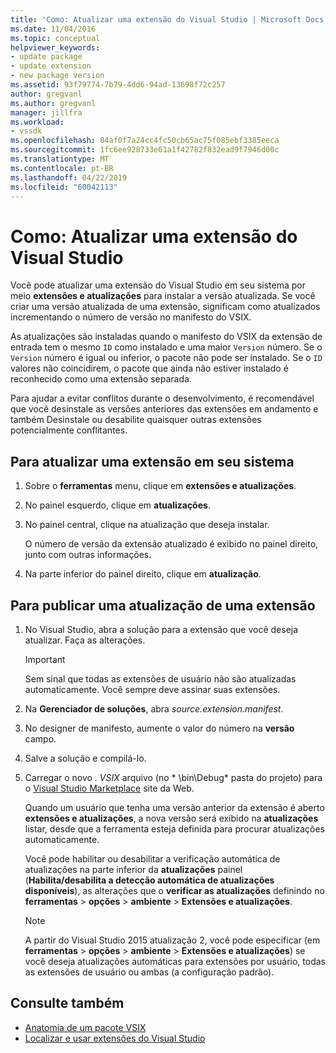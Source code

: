 ```yaml
---
title: 'Como: Atualizar uma extensão do Visual Studio | Microsoft Docs'
ms.date: 11/04/2016
ms.topic: conceptual
helpviewer_keywords:
- update package
- update extension
- new package version
ms.assetid: 93f79774-7b79-4dd6-94ad-13698f72c257
author: gregvanl
ms.author: gregvanl
manager: jillfra
ms.workload:
- vssdk
ms.openlocfilehash: 04af0f7a24cc4fc50cb65ac75f085ebf3385eeca
ms.sourcegitcommit: 1fc6ee928733e61a1f42782f832ead9f7946d00c
ms.translationtype: MT
ms.contentlocale: pt-BR
ms.lasthandoff: 04/22/2019
ms.locfileid: "60042113"
---
```

# <a name="how-to-update-a-visual-studio-extension"></a>Como: Atualizar uma extensão do Visual Studio
Você pode atualizar uma extensão do Visual Studio em seu sistema por meio **extensões e atualizações** para instalar a versão atualizada. Se você criar uma versão atualizada de uma extensão, significam como atualizados incrementando o número de versão no manifesto do VSIX.

 As atualizações são instaladas quando o manifesto do VSIX da extensão de entrada tem o mesmo `ID` como instalado e uma maior `Version` número. Se o `Version` número é igual ou inferior, o pacote não pode ser instalado. Se o `ID` valores não coincidirem, o pacote que ainda não estiver instalado é reconhecido como uma extensão separada.

 Para ajudar a evitar conflitos durante o desenvolvimento, é recomendável que você desinstale as versões anteriores das extensões em andamento e também Desinstale ou desabilite quaisquer outras extensões potencialmente conflitantes.

## <a name="to-update-an-extension-on-your-system"></a>Para atualizar uma extensão em seu sistema

1. Sobre o **ferramentas** menu, clique em **extensões e atualizações**.

2. No painel esquerdo, clique em **atualizações**.

3. No painel central, clique na atualização que deseja instalar.

     O número de versão da extensão atualizado é exibido no painel direito, junto com outras informações.

4. Na parte inferior do painel direito, clique em **atualização**.

## <a name="to-publish-an-update-of-an-extension"></a>Para publicar uma atualização de uma extensão

1. No Visual Studio, abra a solução para a extensão que você deseja atualizar. Faça as alterações.

    > [!IMPORTANT]
    >  Sem sinal que todas as extensões de usuário não são atualizadas automaticamente. Você sempre deve assinar suas extensões.

2. Na **Gerenciador de soluções**, abra *source.extension.manifest*.

3. No designer de manifesto, aumente o valor do número na **versão** campo.

4. Salve a solução e compilá-lo.

5. Carregar o novo *. VSIX* arquivo (no * \bin\Debug\* pasta do projeto) para o [Visual Studio Marketplace](https://marketplace.visualstudio.com/vs) site da Web.

     Quando um usuário que tenha uma versão anterior da extensão é aberto **extensões e atualizações**, a nova versão será exibido na **atualizações** listar, desde que a ferramenta esteja definida para procurar atualizações automaticamente.

     Você pode habilitar ou desabilitar a verificação automática de atualizações na parte inferior da **atualizações** painel (**Habilita/desabilita a detecção automática de atualizações disponíveis**), as alterações que o **verificar as atualizações** definindo no **ferramentas** > **opções** > **ambiente**  >  **Extensões e atualizações**.

    > [!NOTE]
    >  A partir do Visual Studio 2015 atualização 2, você pode especificar (em **ferramentas** > **opções** > **ambiente**  >  **Extensões e atualizações**) se você deseja atualizações automáticas para extensões por usuário, todas as extensões de usuário ou ambas (a configuração padrão).

## <a name="see-also"></a>Consulte também
- [Anatomia de um pacote VSIX](../extensibility/anatomy-of-a-vsix-package.md)
- [Localizar e usar extensões do Visual Studio](../ide/finding-and-using-visual-studio-extensions.md)